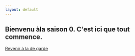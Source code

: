 ```yaml
---
layout: default
---
```


## Bienvenu àla saison 0. C'est ici que tout commence.




[Revenir à la de garde](./)
